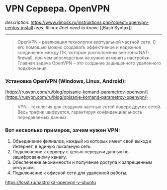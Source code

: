 # VPN Сервера. OpenVPN
*description:* https://www.dmosk.ru/instruktions.php?object=openvpn-centos-install
*tegs:* #linux #net
*need to know:* [[Bash Syntax]]

---

> OpenVPN - реализация технологии виртуальной частной сети. С его помощью можно создавать эффективное и надежное соединение между ПК, которые расположены вне зоны NAT-firewall, при чем впоследствии не нужно изменять настройки. Главная задача OpenVPN – это создание защищенного удаленного подключения.

### Установка OpenVPN (Windows, Linux, Android):

[https://rusvpn.com/ru/blog/opisanie-komand-parametrov-openvpn/](https://rusvpn.com/ru/blog/opisanie-komand-parametrov-openvpn/)

> VPN - технлогия для создания частных сетей поверх других сетей. Весь трафик шифруется, гарантируя конфиденциальность передаваемых данных.

### Вот несколько примеров, зачем нужен VPN:

1. Объединение филиалов, каждый из которых имеет свой выход в Интернет, в единую локальную сеть.
2. Подключение к серверу с целью передачи данных по зашифрованному каналу.
3. Обеспечение анонимности и получение доступа к запрещенным ресурсам.
4. Подключение к офисной сети для удаленной работы.

https://losst.ru/nastrojka-openvpn-v-ubuntu